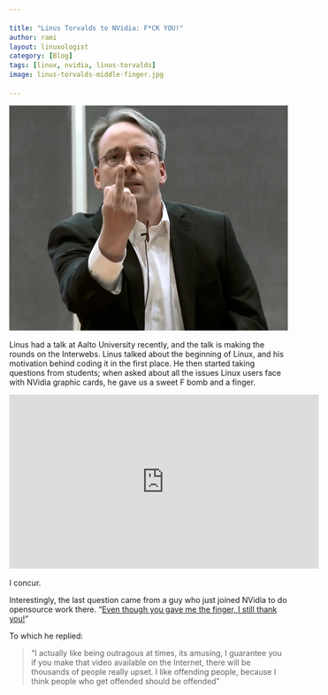 ```yaml
---

title: "Linus Torvalds to NVidia: F*CK YOU!"
author: rami
layout: linuxologist 
category: [Blog]
tags: [linux, nvidia, linus-torvalds]
image: linus-torvalds-middle-finger.jpg

---
```


![Linus Torvalds giving the middle finger](/assets/images/content/blog/linus-torvalds-middle-finger.jpg)

Linus had a talk at Aalto University recently, and the talk is making the rounds on the Interwebs. Linus talked about the beginning of Linux, and his motivation behind coding it in the first place. He then started taking questions from students; when asked about all the issues Linux users face with NVidia graphic cards, he gave us a sweet F bomb and a finger.

<iframe width="560" height="315" src="https://www.youtube-nocookie.com/embed/MShbP3OpASA?rel=0" frameborder="0" allow="autoplay; encrypted-media" allowfullscreen></iframe>

I concur.

Interestingly, the last question came from a guy who just joined NVidia to do opensource work there. “[Even though you gave me the finger, I still thank you!](http://www.youtube.com/watch?feature=player_detailpage&v=MShbP3OpASA#t=3630s)”

To which he replied:

> “I actually like being outragous at times, its amusing, I guarantee you if you make that video available on the Internet, there will be thousands of people really upset. I like offending people, because I think people who get offended should be offended"
